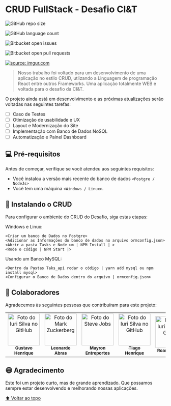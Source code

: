 # CRUD FullStack - Desafio CI&T

<!---Esses são exemplos. Veja https://shields.io para outras pessoas ou para personalizar este conjunto de escudos. Você pode querer incluir dependências, status do projeto e informações de licença aqui--->

![GitHub repo size](https://img.shields.io/github/repo-size/gustavohenri316/CRUD-FullStack)

![GitHub language count](https://img.shields.io/github/languages/count/gustavohenri316/CRUD-FullStack)

![Bitbucket open issues](https://img.shields.io/bitbucket/issues/gustavohenri316/CRUD-FullStack)

![Bitbucket open pull requests](https://img.shields.io/bitbucket/pr-raw/gustavohenri316/CRUD-FullStack)

<a href="https://imgur.com/1WHVEC4"><img src="https://i.imgur.com/1WHVEC4.png" title="source: imgur.com" /></a>

> Nosso trabalho foi voltado para um desenvolvimento de uma aplicação no estilo CRUD, utlizando a Linguagem de programação React entre outros Frameworks. Uma aplicação totalmente WEB e voltada para o desafio da CI&T.

O projeto ainda está em desenvolvimento e as próximas atualizações serão voltadas nas seguintes tarefas:

- [ ] Caso de Testes
- [ ] Otimização de usabilidade e UX
- [ ] Layout e Modernização do Site
- [ ] Implementação com Banco de Dados NoSQL
- [ ] Automatização e Painel Dashboard

## 💻 Pré-requisitos

Antes de começar, verifique se você atendeu aos seguintes requisitos:

* Você instalou a versão mais recente do banco de dados `<Postgre / NodeJs>`
* Você tem uma máquina `<Windows / Linux>`.

## 🚀 Instalando o CRUD

Para configurar o ambiente do CRUD do Desafio, siga estas etapas:

Windows e Linux:
```
<Criar um banco de Dados no Postgre>
<Adicionar as Informações do banco de dados no arquivo ormconfig.json>
<Abrir a pasta Tasks e Node um | NPM Install | >
<Rode o código | NPM Start |>
```

Usando um Banco MySQL:
```
<Dentro da Pastas Taks_api rodar o código | yarn add mysql ou npm install mysql>
<Configurar o Banco de Dados dentro do arquivo | ormconfig.json>
```

## 🤝 Colaboradores
Agradecemos às seguintes pessoas que contribuíram para este projeto:
<table>
  <tr>
    <td align="center">
      <a href="#">
        <img src="https://i.imgur.com/3aXdZUZ.png" width="100px;" alt="Foto do Iuri Silva no GitHub"/><br>
        <sub>
          <b>Gustavo Henrique</b>
        </sub>
	<a href="https://www.linkedin.com/in/gustavohenri316">           
      </a>
    </td>
    <td align="center">
      <a href="#">
        <img src="https://i.imgur.com/vGfkcxn.png" width="100px;" alt="Foto do Mark Zuckerberg"/><br>
        <sub>
          <b>Leonardo Abras</b>
        </sub>
      </a>
    </td>
    <td align="center">
      <a href="#">
        <img src="https://i.imgur.com/xZmX9f9.png" width="100px;" alt="Foto do Steve Jobs"/><br>
        <sub>
          <b>Mayron Entreportes</b>
        </sub>
      </a>
    </td>
	<td align="center">
      <a href="#">
        <img src="https://i.imgur.com/WBPxwRL.jpg" width="100px;" alt="Foto do Iuri Silva no GitHub"/><br>
        <sub>
          <b>Tiago Henrique</b>
        </sub>
      </a>
    </td>
	<td align="center">
      <a href="#">
        <img src="https://i.imgur.com/G9TG0Ej.png" width="100px;" alt="Foto do Iuri Silva no GitHub"/><br>
        <sub>
          <b>Roane Marcel</b>
        </sub>
      </a>
    </td>
	<td align="center">
      <a href="#">
        <img src="https://i.imgur.com/f2GKG3x.png" width="100px;" alt="Foto do Iuri Silva no GitHub"/><br>
        <sub>
          <b>Paulo Ricardo</b>
        </sub>
      </a>
    </td>
	<td align="center">
      <a href="#">
        <img src="https://i.imgur.com/OfQqzyf.png" width="100px;" alt="Foto do Iuri Silva no GitHub"/><br>
        <sub>
          <b>Marcos Laranjeiras</b>
        </sub>
      </a>
    </td>
  </tr>
  
</table>


## 😄 Agradecimento<br>

Este foi um projeto curto, mas de grande aprendizado. Que possamos sempre estar desenvolvendo e melhorando nossas aplicações.


[⬆ Voltar ao topo](#CRUD-FullStack)<br>
